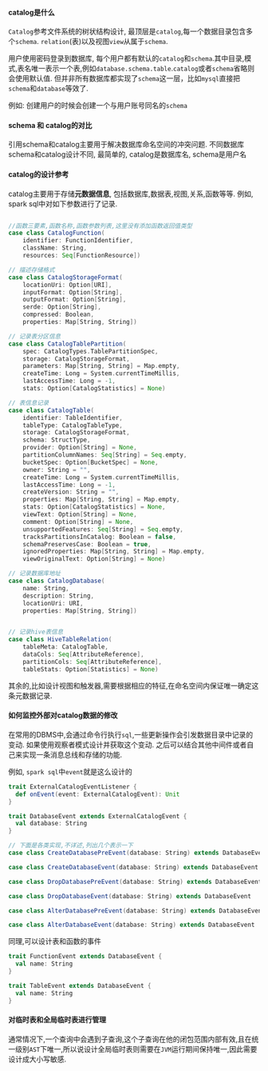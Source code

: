 #### catalog是什么

`Catalog`参考文件系统的树状结构设计, 最顶层是`catalog`,每一个数据目录包含多个`schema`. `relation`(表)以及视图`view`从属于`schema`.

用户使用密码登录到数据库, 每个用户都有默认的`catalog`和`schema`.其中目录,模式,表名唯一表示一个表,例如`database.schema.table`.`catalog`或者`schema`省略则会使用默认值. 但并非所有数据库都实现了`schema`这一层，比如`mysql`直接把`schema`和`database`等效了.

例如: 创建用户的时候会创建一个与用户账号同名的`schema`

#### schema 和 catalog的对比

引用schema和catalog主要用于解决数据库命名空间的冲突问题. 不同数据库schema和catalog设计不同, 最简单的, catalog是数据库名, schema是用户名



#### catalog的设计参考

catalog主要用于存储**元数据信息**, 包括数据库,数据表,视图,关系,函数等等. 例如, spark sql中对如下参数进行了记录.

```scala

//函数三要素,函数名称,函数参数列表,这里没有添加函数返回值类型
case class CatalogFunction(
    identifier: FunctionIdentifier,
    className: String,
    resources: Seq[FunctionResource])

// 描述存储格式
case class CatalogStorageFormat(
    locationUri: Option[URI],
    inputFormat: Option[String],
    outputFormat: Option[String],
    serde: Option[String],
    compressed: Boolean,
    properties: Map[String, String]) 

// 记录表分区信息
case class CatalogTablePartition(
    spec: CatalogTypes.TablePartitionSpec,
    storage: CatalogStorageFormat,
    parameters: Map[String, String] = Map.empty,
    createTime: Long = System.currentTimeMillis,
    lastAccessTime: Long = -1,
    stats: Option[CatalogStatistics] = None) 

// 表信息记录
case class CatalogTable(
    identifier: TableIdentifier,
    tableType: CatalogTableType,
    storage: CatalogStorageFormat,
    schema: StructType,
    provider: Option[String] = None,
    partitionColumnNames: Seq[String] = Seq.empty,
    bucketSpec: Option[BucketSpec] = None,
    owner: String = "",
    createTime: Long = System.currentTimeMillis,
    lastAccessTime: Long = -1,
    createVersion: String = "",
    properties: Map[String, String] = Map.empty,
    stats: Option[CatalogStatistics] = None,
    viewText: Option[String] = None,
    comment: Option[String] = None,
    unsupportedFeatures: Seq[String] = Seq.empty,
    tracksPartitionsInCatalog: Boolean = false,
    schemaPreservesCase: Boolean = true,
    ignoredProperties: Map[String, String] = Map.empty,
    viewOriginalText: Option[String] = None) 

// 记录数据库地址
case class CatalogDatabase(
    name: String,
    description: String,
    locationUri: URI,
    properties: Map[String, String])


// 记录hive表信息
case class HiveTableRelation(
    tableMeta: CatalogTable,
    dataCols: Seq[AttributeReference],
    partitionCols: Seq[AttributeReference],
    tableStats: Option[Statistics] = None)
```

其余的,比如设计视图和触发器,需要根据相应的特征,在命名空间内保证唯一确定这条元数据记录.



#### 如何监控外部对catalog数据的修改

在常用的DBMS中,会通过命令行执行`sql`,一些更新操作会引发数据目录中记录的变动. 如果使用观察者模式设计并获取这个变动. 之后可以结合其他中间件或者自己来实现一条消息总线和存储的功能.

例如, `spark sql`中`event`就是这么设计的

```scala
trait ExternalCatalogEventListener {
  def onEvent(event: ExternalCatalogEvent): Unit
}

trait DatabaseEvent extends ExternalCatalogEvent {
  val database: String
}

// 下面是各类实现,不详述,列出几个表示一下
case class CreateDatabasePreEvent(database: String) extends DatabaseEvent

case class CreateDatabaseEvent(database: String) extends DatabaseEvent

case class DropDatabasePreEvent(database: String) extends DatabaseEvent

case class DropDatabaseEvent(database: String) extends DatabaseEvent

case class AlterDatabasePreEvent(database: String) extends DatabaseEvent

case class AlterDatabaseEvent(database: String) extends DatabaseEvent

```

同理,可以设计表和函数的事件

```scala
trait FunctionEvent extends DatabaseEvent {
  val name: String
}

trait TableEvent extends DatabaseEvent {
  val name: String
}
```



#### 对临时表和全局临时表进行管理

通常情况下,一个查询中会遇到子查询,这个子查询在他的闭包范围内部有效,且在统一级别`AST`下唯一,所以说设计全局临时表则需要在`JVM`运行期间保持唯一,因此需要设计成大小写敏感.